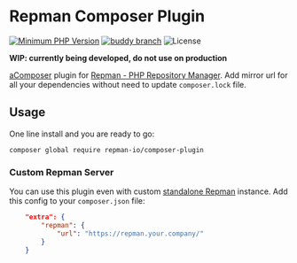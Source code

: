 # Repman Composer Plugin

[![Minimum PHP Version](https://img.shields.io/badge/php-%3E%3D%207.3-8892BF.svg)](https://php.net/)
[![buddy branch](https://app.buddy.works/repman/composer-plugin/repository/branch/master/badge.svg?token=dbd28b3ece0d16aba095b8a33d0893d15f0403fbcc285a2a1a175cc77f7c94a8 "buddy branch")](https://app.buddy.works/repman/composer-plugin/repository/branch/master)
![License](https://img.shields.io/github/license/repman-io/composer-plugin)

**WIP: currently being developed, do not use on production**

[aComposer](https://getcomposer.org/) plugin for [Repman - PHP Repository Manager](https://repman.io/proxy). Add mirror url for all your dependencies without need to update `composer.lock` file.

## Usage

One line install and you are ready to go:

```shell script
composer global require repman-io/composer-plugin
```

### Custom Repman Server

You can use this plugin even with custom [standalone Repman](https://repman.io/standalone) instance. Add this config to your `composer.json` file:

```json
    "extra": {
        "repman": {
            "url": "https://repman.your.company/"
        }
    }
```
